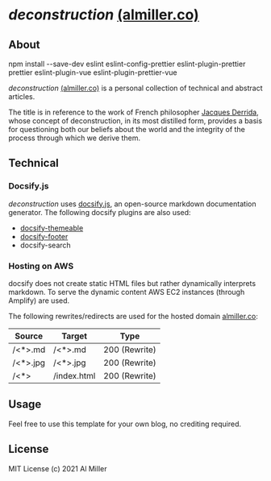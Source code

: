 # <i>deconstruction</i> <a href="https://almiller.co/" target="__blank">(almiller.co)</a>

##  About
npm install --save-dev eslint eslint-config-prettier eslint-plugin-prettier prettier eslint-plugin-vue eslint-plugin-prettier-vue
<p>
 <i>deconstruction</i> <a href="https://almiller.co/" target="__blank">(almiller.co)</a> is a personal collection of technical and abstract articles.
</p>
 The title is in reference to the work of French philosopher <a href="https://en.wikipedia.org/wiki/Jacques_Derrida" target="__blank">Jacques Derrida</a>, whose concept of deconstruction, in its most distilled form, provides a basis for questioning both our beliefs about the world and the integrity of the process through which we derive them.

##  Technical

###    Docsify.js

<i>deconstruction</i> uses <a href="https://docsify.js.org/" target="__blank">docsify.js</a>, an open-source markdown documentation generator. The following docsify plugins are also used:

- <a href="https://jhildenbiddle.github.io/docsify-themeable/#/" target="__blank">docsify-themeable</a>
- <a href="https://github.com/erickjx/docsify-footer-enh" target="__blank">docsify-footer</a>
- docsify-search

###    Hosting on AWS

<p>
docsify does not create static HTML files but rather dynamically interprets markdown. To serve the dynamic content AWS EC2 instances (through Amplify) are used.
</p>
<p>
The following rewrites/redirects are used for the hosted domain <a href="https://almiller.co/" target="__blank">almiller.co</a>:
</p>

| Source   | Target      | Type          |
| -------- | ----------- | ------------- |
| /<*>.md  | /<*>.md     | 200 (Rewrite) |
| /<*>.jpg | /<*>.jpg    | 200 (Rewrite) |
| /<*>     | /index.html | 200 (Rewrite) |

##  Usage

Feel free to use this template for your own blog, no crediting required.

##  License

MIT License (c) 2021 Al Miller
